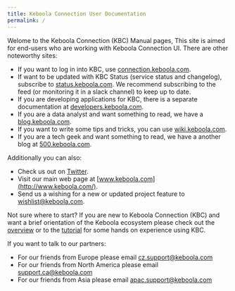 ```yaml
---
title: Keboola Connection User Documentation
permalink: /
---
```


Welome to the Keboola Connection (KBC) Manual pages,
This site is aimed for end-users who are working with Keboola Connection UI. There are other noteworthy sites:

- If you want to log in into KBC, use [connection.keboola.com](https://connection.keboola.com).
- If want to be updated with KBC Status (service status and changelog), subscribe to [status.keboola.com](http://status.keboola.com/). We recommend subscribing to the feed (or monitoring it in a slack channel) to keep up to date.
- If you are developing applications for KBC, there is a separate documentation at [developers.keboola.com](https://developers.keboola.com).
- If you are a data analyst and want something to read, we have a [blog.keboola.com](http://blog.keboola.com/).
- If you want to write some tips and tricks, you can use [wiki.keboola.com](http://wiki.keboola.com/).
- If you are a tech geek and want something to read, we have a another blog at [500.keboola.com](https://500.keboola.com/).

Additionally you can also:

- Check us out on [Twitter](https://twitter.com/keboola_support).
- Visit our main web page at [www.keboola.com](http://www.keboola.com/).
- Send us a wishing for a new or updated project feature to [wishlist@keboola.com](mailto:wishlist@keboola.com).

Not sure where to start? If you are new to Keboola Connection (KBC) and want a brief orientation
of the Keboola ecosystem please check out the [overview](/overview/) or to the
[tutorial](/overview/tutorial/) for some hands on experience using KBC.

If you want to talk to our partners:

- For our friends from Europe please email [cz.support@keboola.com](mailto:cz.support@keboola.com)
- For our friends from North America please email [support.ca@keboola.com](malito:support.ca@keboola.com)
- For our friends from Asia please email  [apac.support@keboola.com](mailto:apac.support@keboola.com)



